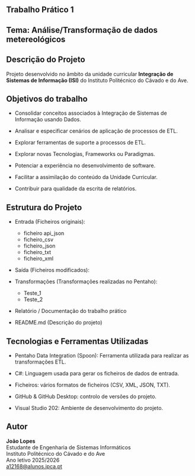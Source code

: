 ## Trabalho Prático 1 


## Tema: Análise/Transformação de dados metereológicos


## Descrição do Projeto

Projeto desenvolvido no âmbito da unidade curricular **Integração de Sistemas de Informação (ISI)** do Instituto Politécnico do Cávado e do Ave.  


## Objetivos do trabalho

- Consolidar conceitos associados à Integração de Sistemas de Informação usando Dados.

- Analisar e especificar cenários de aplicação de processos de ETL.

- Explorar ferramentas de suporte a processos de ETL.

- Explorar novas Tecnologias, Frameworks ou Paradigmas.

- Potenciar a experiência no desenvolvimento de software.

- Facilitar a assimilação do conteúdo da Unidade Curricular.

- Contribuir para qualidade da escrita de relatórios.


## Estrutura do Projeto

- Entrada (Ficheiros originais):
    - ficheiro api_json
    - ficheiro_csv
    - ficheiro_json
    - ficheiro_txt
    - ficheiro_xml

- Saída (Ficheiros modificados):

- Transformações (Transformações realizadas no Pentaho):
    - Teste_1
    - Teste_2

- Relatório / Documentação do trabalho prático

- README.md (Descrição do projeto)


## Tecnologias e Ferramentas Utilizadas

- Pentaho Data Integration (Spoon): Ferramenta utilizada para realizar as transformações ETL.

- C#: Linguagem usada para gerar os ficheiros de dados de entrada.

- Ficheiros: vários formatos de ficheiros (CSV, XML, JSON, TXT).

- GitHub & GitHub Desktop: controlo de versões do projeto.

- Visual Studio 202: Ambiente de desenvolvimento do projeto.


## Autor

**João Lopes**  
Estudante de Engenharia de Sistemas Informáticos  
Instituto Politécnico do Cávado e do Ave  
Ano letivo 2025/2026  
a12168@alunos.ipca.pt